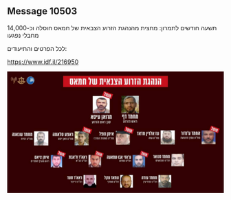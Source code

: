 ## Message 10503

תשעה חודשים לתמרון:
מחצית מהנהגת הזרוע הצבאית של חמאס חוסלה וכ-14,000 מחבלי נפגעו

לכל הפרטים והתיעודים:

https://www.idf.il/216950

![Photo](10503/10503_photo.jpg)
